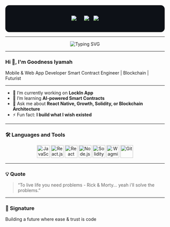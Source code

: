 <!-- Social Badges -->
<div align="center" style="background-color:#0d1117; padding:18px; border-radius:12px; border:1px solid #222;">

<a href="https://linkedin.com/in/goodnessiyamah" target="_blank" style="margin: 0 10px;"> <img src="https://img.shields.io/badge/LinkedIn-0A66C2?style=for-the-badge&logo=linkedin&logoColor=white" /> </a>
  <a href="https://x.com/IGoodnessIyamah" target="_blank" style="margin: 0 10px;">
    <img src="https://img.shields.io/badge/X-000000?style=for-the-badge&logo=x&logoColor=white" />
     <img src="https://komarev.com/ghpvc/?username=GoodnessFx&label=Profile+Views&color=blue&style=for-the-badge" style="margin-left: 10px;" />

  </a>

 
</div>


---

<!-- Animated Intro -->
<p align="center">
  <img src="https://readme-typing-svg.demolab.com?font=Fira+Code&weight=600&size=22&pause=1000&color=00BFFF&center=true&vCenter=true&width=480&lines=Mobile+%26+Web+App+Developer;Smart+Contract+Developer;Blockchain+Engineer;Futurist;" alt="Typing SVG" />
</p>

---

### Hi 👋, I'm Goodness Iyamah  
 Mobile & Web App Developer Smart Contract Engineer | Blockchain | Futurist 



---

- 🔭 I’m currently working on **LockIn App**
- 🌱 I’m learning **AI-powered Smart Contracts**
- 💬 Ask me about **React Native, Growth, Solidity,  or Blockchain Architecture**
- ⚡ Fun fact: **I build what I wish existed**

---

### 🛠️ Languages and Tools
<p align="center">
  <!-- JavaScript -->
  <img src="https://cdn.jsdelivr.net/gh/devicons/devicon/icons/javascript/javascript-original.svg" width="40" title="JavaScript" />
  
  <!-- React.js -->
  <img src="https://cdn.jsdelivr.net/gh/devicons/devicon/icons/react/react-original.svg" width="40" title="React.js" />
  
  <!-- React Native (Expo) -->
  <img src="https://img.icons8.com/color/48/000000/react-native.png" width="40" title="React Native (Expo)" />
  
  <!-- Node.js -->
  <img src="https://cdn.jsdelivr.net/gh/devicons/devicon/icons/nodejs/nodejs-original.svg" width="40" title="Node.js" />
  
  <!-- Solidity -->
  <img src="https://cdn.jsdelivr.net/gh/devicons/devicon/icons/solidity/solidity-original.svg" width="40" title="Solidity" />
  
  <!-- Ethers.js (Base64 inline image) -->

  <!-- Wagmi -->
  <img src="https://avatars.githubusercontent.com/u/108468352?s=200&v=4" width="40" title="Wagmi" />
  
  <!-- Git -->
  <img src="https://cdn.jsdelivr.net/gh/devicons/devicon/icons/git/git-original.svg" width="40" title="Git" />
</p>


---




### 💡 Quote
> “To live life you need problems - Rick & Morty... yeah i'll solve the problems.”

---

### 🚀 Signature
Building a future where ease & trust is code
